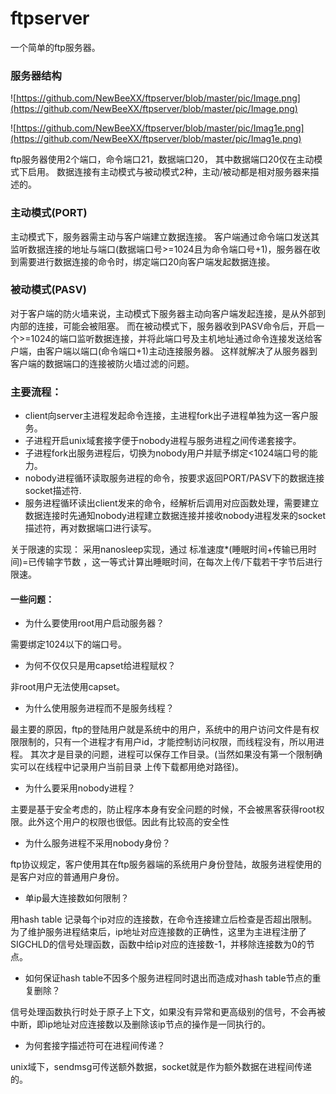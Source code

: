 # ftpserver
  一个简单的ftp服务器。

### 服务器结构
![https://github.com/NewBeeXX/ftpserver/blob/master/pic/Image.png](https://github.com/NewBeeXX/ftpserver/blob/master/pic/Image.png)

![https://github.com/NewBeeXX/ftpserver/blob/master/pic/Imag1e.png](https://github.com/NewBeeXX/ftpserver/blob/master/pic/Imag1e.png)


ftp服务器使用2个端口，命令端口21，数据端口20， 其中数据端口20仅在主动模式下启用。
数据连接有主动模式与被动模式2种，主动/被动都是相对服务器来描述的。

### 主动模式(PORT)

主动模式下，服务器需主动与客户端建立数据连接。 客户端通过命令端口发送其监听数据连接的地址与端口(数据端口号>=1024且为命令端口号+1)，服务器在收到需要进行数据连接的命令时，绑定端口20向客户端发起数据连接。

### 被动模式(PASV)

对于客户端的防火墙来说，主动模式下服务器主动向客户端发起连接，是从外部到内部的连接，可能会被阻塞。
而在被动模式下，服务器收到PASV命令后，开启一个>=1024的端口监听数据连接，并将此端口号及主机地址通过命令连接发送给客户端，由客户端以端口(命令端口+1)主动连接服务器。
这样就解决了从服务器到客户端的数据端口的连接被防火墙过滤的问题。


### 主要流程：

* client向server主进程发起命令连接，主进程fork出子进程单独为这一客户服务。
* 子进程开启unix域套接字便于nobody进程与服务进程之间传递套接字。
* 子进程fork出服务进程后，切换为nobody用户并赋予绑定<1024端口号的能力。
* nobody进程循环读取服务进程的命令，按要求返回PORT/PASV下的数据连接socket描述符.
* 服务进程循环读出client发来的命令，经解析后调用对应函数处理，需要建立数据连接时先通知nobody进程建立数据连接并接收nobody进程发来的socket描述符，再对数据端口进行读写。
    

关于限速的实现：
    采用nanosleep实现，通过 标准速度*(睡眠时间+传输已用时间)=已传输字节数 ，这一等式计算出睡眠时间，在每次上传/下载若干字节后进行限速。


#### 一些问题：
* 为什么要使用root用户启动服务器？

需要绑定1024以下的端口号。 

* 为何不仅仅只是用capset给进程赋权？

非root用户无法使用capset。

* 为什么使用服务进程而不是服务线程？

最主要的原因，ftp的登陆用户就是系统中的用户，系统中的用户访问文件是有权限限制的，只有一个进程才有用户id，才能控制访问权限，而线程没有，所以用进程。
其次才是目录的问题，进程可以保存工作目录。(当然如果没有第一个限制确实可以在线程中记录用户当前目录 上传下载都用绝对路径)。

* 为什么要采用nobody进程？

主要是基于安全考虑的，防止程序本身有安全问题的时候，不会被黑客获得root权限。此外这个用户的权限也很低。因此有比较高的安全性

* 为什么服务进程不采用nobody身份？

ftp协议规定，客户使用其在ftp服务器端的系统用户身份登陆，故服务进程使用的是客户对应的普通用户身份。

* 单ip最大连接数如何限制？

用hash table 记录每个ip对应的连接数，在命令连接建立后检查是否超出限制。为了维护服务进程结束后，ip地址对应连接数的正确性，这里为主进程注册了SIGCHLD的信号处理函数，函数中给ip对应的连接数-1，并移除连接数为0的节点。

* 如何保证hash table不因多个服务进程同时退出而造成对hash table节点的重复删除？

信号处理函数执行时处于原子上下文，如果没有异常和更高级别的信号，不会再被中断，即ip地址对应连接数以及删除该ip节点的操作是一同执行的。

* 为何套接字描述符可在进程间传递？

unix域下，sendmsg可传送额外数据，socket就是作为额外数据在进程间传递的。




